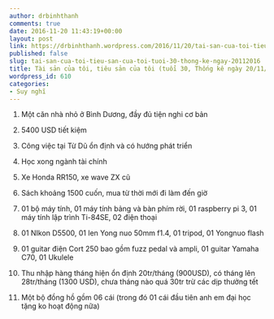 ```yaml
---
author: drbinhthanh
comments: true
date: 2016-11-20 11:43:19+00:00
layout: post
link: https://drbinhthanh.wordpress.com/2016/11/20/tai-san-cua-toi-tieu-san-cua-toi-tuoi-30-thong-ke-ngay-20112016/
published: false
slug: tai-san-cua-toi-tieu-san-cua-toi-tuoi-30-thong-ke-ngay-20112016
title: Tài sản của tôi, tiêu sản của tôi (tuổi 30, Thống kê ngày 20/11/2016)
wordpress_id: 610
categories:
- Suy nghĩ
---
```



 	
  1. Một căn nhà nhỏ ở Bình Dương, đầy đủ tiện nghi cơ bản

 	
  2. 5400 USD tiết kiệm

 	
  3. Công việc tại Từ Dũ ổn định và có hướng phát triển

 	
  4. Học xong ngành tài chính

 	
  5. Xe Honda RR150, xe wave ZX cũ

 	
  6. Sách khoảng 1500 cuốn, mua từ thời mới đi làm đến giờ

 	
  7. 01 bộ máy tính, 01 máy tính bảng và bàn phím rời, 01 raspberry pi 3, 01 máy tính lập trình Ti-84SE, 02 điện thoại

 	
  8. 01 NIkon D5500, 01 len Yong nuo 50mm f1.4, 01 tripod, 01 Yongnuo flash

 	
  9. 01 guitar điện Cort 250 bao gồm fuzz pedal và ampli, 01 guitar Yamaha C70, 01 Ukulele

 	
  10. Thu nhập hàng tháng hiện ổn định 20tr/tháng (900USD), có tháng lên 28tr/tháng (1300 USD), chưa tháng nào quá 30tr trừ các dịp thưởng tết

 	
  11. Một bộ đồng hồ gồm 06 cái (trong đó 01 cái đầu tiên anh em đại học tặng ko hoạt động nữa)


